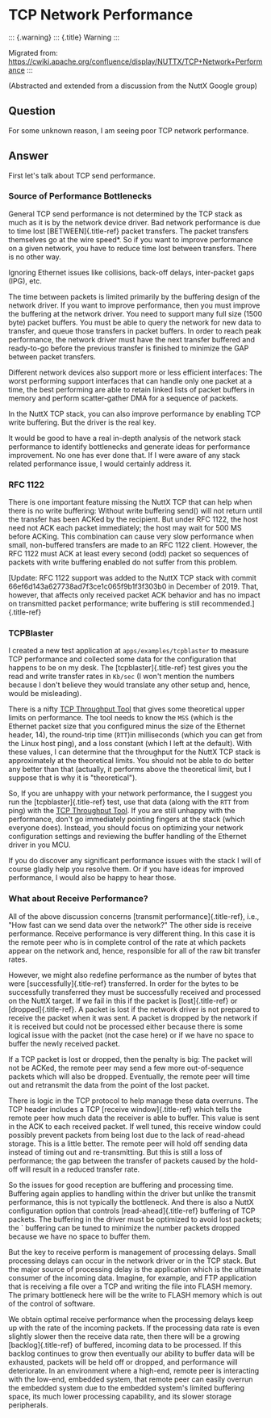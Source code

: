 TCP Network Performance
=======================

::: {.warning}
::: {.title}
Warning
:::

Migrated from:
<https://cwiki.apache.org/confluence/display/NUTTX/TCP+Network+Performance>
:::

(Abstracted and extended from a discussion from the NuttX Google group)

Question
--------

For some unknown reason, I am seeing poor TCP network performance.

Answer
------

First let\'s talk about TCP send performance.

### Source of Performance Bottlenecks

General TCP send performance is not determined by the TCP stack as much
as it is by the network device driver. Bad network performance is due to
time lost [BETWEEN]{.title-ref} packet transfers. The packet transfers
themselves go at the wire speed\*. So if you want to improve performance
on a given network, you have to reduce time lost between transfers.
There is no other way.

Ignoring Ethernet issues like collisions, back-off delays, inter-packet
gaps (IPG), etc.

The time between packets is limited primarily by the buffering design of
the network driver. If you want to improve performance, then you must
improve the buffering at the network driver. You need to support many
full size (1500 byte) packet buffers. You must be able to query the
network for new data to transfer, and queue those transfers in packet
buffers. In order to reach peak performance, the network driver must
have the next transfer buffered and ready-to-go before the previous
transfer is finished to minimize the GAP between packet transfers.

Different network devices also support more or less efficient
interfaces: The worst performing support interfaces that can handle only
one packet at a time, the best performing are able to retain linked
lists of packet buffers in memory and perform scatter-gather DMA for a
sequence of packets.

In the NuttX TCP stack, you can also improve performance by enabling TCP
write buffering. But the driver is the real key.

It would be good to have a real in-depth analysis of the network stack
performance to identify bottlenecks and generate ideas for performance
improvement. No one has ever done that. If I were aware of any stack
related performance issue, I would certainly address it.

### RFC 1122

There is one important feature missing the NuttX TCP that can help when
there is no write buffering: Without write buffering send() will not
return until the transfer has been ACKed by the recipient. But under RFC
1122, the host need not ACK each packet immediately; the host may wait
for 500 MS before ACKing. This combination can cause very slow
performance when small, non-buffered transfers are made to an RFC 1122
client. However, the RFC 1122 must ACK at least every second (odd)
packet so sequences of packets with write buffering enabled do not
suffer from this problem.

[Update: RFC 1122 support was added to the NuttX TCP stack with commit
66ef6d143a627738ad7f3ce1c065f9b1f3f303b0 in December of 2019. That,
however, that affects only received packet ACK behavior and has no
impact on transmitted packet performance; write buffering is still
recommended.]{.title-ref}

### TCPBlaster

I created a new test application at `apps/examples/tcpblaster` to
measure TCP performance and collected some data for the configuration
that happens to be on my desk. The [tcpblaster]{.title-ref} test gives
you the read and write transfer rates in `Kb/sec` (I won\'t mention the
numbers because I don\'t believe they would translate any other setup
and, hence, would be misleading).

There is a nifty [TCP Throughput
Tool](https://www.switch.ch/network/tools/tcp_throughput/) that gives
some theoretical upper limits on performance. The tool needs to know the
`MSS` (which is the Ethernet packet size that you configured minus the
size of the Ethernet header, 14), the round-trip time (`RTT`)in
milliseconds (which you can get from the Linux host ping), and a loss
constant (which I left at the default). With these values, I can
determine that the throughput for the NuttX TCP stack is approximately
at the theoretical limits. You should not be able to do better any
better than that (actually, it performs above the theoretical limit, but
I suppose that is why it is \"theoretical\").

So, If you are unhappy with your network performance, the I suggest you
run the [tcpblaster]{.title-ref} test, use that data (along with the
`RTT` from ping) with the [TCP Throughput
Tool](https://www.switch.ch/network/tools/tcp_throughput/). If you are
still unhappy with the performance, don\'t go immediately pointing
fingers at the stack (which everyone does). Instead, you should focus on
optimizing your network configuration settings and reviewing the buffer
handling of the Ethernet driver in you MCU.

If you do discover any significant performance issues with the stack I
will of course gladly help you resolve them. Or if you have ideas for
improved performance, I would also be happy to hear those.

### What about Receive Performance?

All of the above discussion concerns [transmit performance]{.title-ref},
i.e., \"How fast can we send data over the network?\" The other side is
receive performance. Receive performance is very different thing. In
this case it is the remote peer who is in complete control of the rate
at which packets appear on the network and, hence, responsible for all
of the raw bit transfer rates.

However, we might also redefine performance as the number of bytes that
were [successfully]{.title-ref} transferred. In order for the bytes to
be successfully transferred they must be successfully received and
processed on the NuttX target. If we fail in this if the packet is
[lost]{.title-ref} or [dropped]{.title-ref}. A packet is lost if the
network driver is not prepared to receive the packet when it was sent. A
packet is dropped by the network if it is received but could not be
processed either because there is some logical issue with the packet
(not the case here) or if we have no space to buffer the newly received
packet.

If a TCP packet is lost or dropped, then the penalty is big: The packet
will not be ACKed, the remote peer may send a few more out-of-sequence
packets which will also be dropped. Eventually, the remote peer will
time out and retransmit the data from the point of the lost packet.

There is logic in the TCP protocol to help manage these data overruns.
The TCP header includes a TCP [receive window]{.title-ref} which tells
the remote peer how much data the receiver is able to buffer. This value
is sent in the ACK to each received packet. If well tuned, this receive
window could possibly prevent packets from being lost due to the lack of
read-ahead storage. This is a little better. The remote peer will hold
off sending data instead of timing out and re-transmitting. But this is
still a loss of performance; the gap between the transfer of packets
caused by the hold-off will result in a reduced transfer rate.

So the issues for good reception are buffering and processing time.
Buffering again applies to handling within the driver but unlike the
transmit performance, this is not typically the bottleneck. And there is
also a NuttX configuration option that controls [read-ahead]{.title-ref}
buffering of TCP packets. The buffering in the driver must be optimized
to avoid lost packets; the \` buffering can be tuned to minimize the
number packets dropped because we have no space to buffer them.

But the key to receive perform is management of processing delays. Small
processing delays can occur in the network driver or in the TCP stack.
But the major source of processing delay is the application which is the
ultimate consumer of the incoming data. Imagine, for example, and FTP
application that is receiving a file over a TCP and writing the file
into FLASH memory. The primary bottleneck here will be the write to
FLASH memory which is out of the control of software.

We obtain optimal receive performance when the processing delays keep up
with the rate of the incoming packets. If the processing data rate is
even slightly slower then the receive data rate, then there will be a
growing [backlog]{.title-ref} of buffered, incoming data to be
processed. If this backlog continues to grow then eventually our ability
to buffer data will be exhausted, packets will be held off or dropped,
and performance will deteriorate. In an environment where a high-end,
remote peer is interacting with the low-end, embedded system, that
remote peer can easily overrun the embedded system due to the embedded
system\'s limited buffering space, its much lower processing capability,
and its slower storage peripherals.
